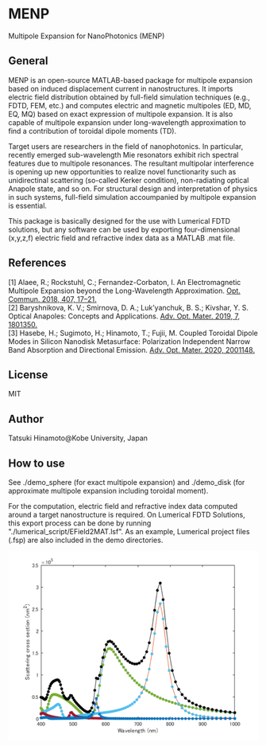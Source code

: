 # MENP
Multipole Expansion for NanoPhotonics (MENP)  

## General
MENP is an open-source MATLAB-based package for multipole expansion based on induced displacement current in nanostructures. It imports electric field distribution obtained by full-field simulation techniques (e.g., FDTD, FEM, etc.) and computes electric and magnetic multipoles (ED, MD, EQ, MQ) based on exact expression of multipole expansion. It is also capable of multipole expansion under long-wavelength approximation to find a contribution of toroidal dipole moments (TD).

Target users are researchers in the field of nanophotonics. In particular, recently emerged sub-wavelength Mie resonators exhibit rich spectral features due to multipole resonances. The resultant multipolar interference is opening up new opportunities to realize novel functionarity such as unidirectinal scattering (so-called Kerker condition), non-radiating optical Anapole state, and so on. For structural design and interpretation of physics in such systems, full-field simulation accoumpanied by multipole expansion is essential.

This package is basically designed for the use with Lumerical FDTD solutions, but any software can be used by exporting four-dimensional (x,y,z,f) electric field and refractive index data as a MATLAB .mat file.

## References
[1] Alaee, R.; Rockstuhl, C.; Fernandez-Corbaton, I. An Electromagnetic Multipole Expansion beyond the Long-Wavelength Approximation. [Opt. Commun. 2018, 407, 17–21.](https://www.sciencedirect.com/science/article/pii/S003040181730754X)  
[2] Baryshnikova, K. V.; Smirnova, D. A.; Luk’yanchuk, B. S.; Kivshar, Y. S. Optical Anapoles: Concepts and Applications. [Adv. Opt. Mater. 2019, 7, 1801350.](https://onlinelibrary.wiley.com/doi/full/10.1002/adom.201801350)  
[3] Hasebe, H.; Sugimoto, H.; Hinamoto, T.; Fujii, M. Coupled Toroidal Dipole Modes in Silicon Nanodisk Metasurface: Polarization Independent Narrow Band Absorption and Directional Emission. [Adv. Opt. Mater. 2020, 2001148.](https://onlinelibrary.wiley.com/doi/full/10.1002/adom.202001148)

## License
MIT

## Author
Tatsuki Hinamoto@Kobe University, Japan

## How to use
See ./demo_sphere (for exact multipole expansion) and ./demo_disk (for approximate multipole expansion including toroidal moment).  

For the computation, electric field and refractive index data computed around a target nanostructure is required. On Lumerical FDTD Solutions, this export process can be done by running "./lumerical_script/EField2MAT.lsf". As an example, Lumerical project files (.fsp) are also included in the demo directories.

![Scattering spectra of a silicon nanosphere (R = 100 nm)](https://github.com/Hinamoooon/MENP/blob/main/demo_sphere/menp_exact.png?raw=true)